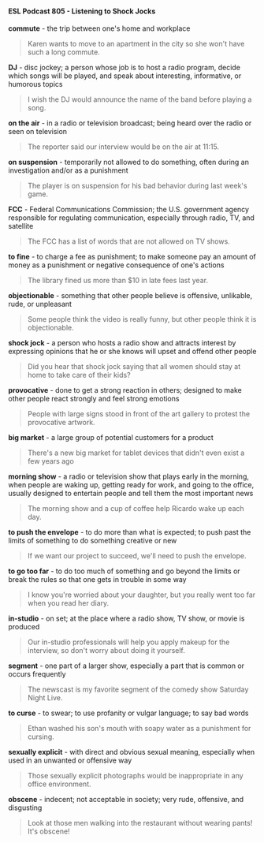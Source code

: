 #### ESL Podcast 805 - Listening to Shock Jocks

**commute** - the trip between one's home and workplace

> Karen wants to move to an apartment in the city so she won't have such a long
commute.

**DJ** - disc jockey; a person whose job is to host a radio program, decide which
songs will be played, and speak about interesting, informative, or humorous
topics

> I wish the DJ would announce the name of the band before playing a song.

**on the air** - in a radio or television broadcast; being heard over the radio or seen
on television

> The reporter said our interview would be on the air at 11:15.

**on suspension** - temporarily not allowed to do something, often during an
investigation and/or as a punishment

> The player is on suspension for his bad behavior during last week's game.

**FCC** - Federal Communications Commission; the U.S. government agency
responsible for regulating communication, especially through radio, TV, and
satellite

> The FCC has a list of words that are not allowed on TV shows.

**to fine** - to charge a fee as punishment; to make someone pay an amount of
money as a punishment or negative consequence of one's actions

> The library fined us more than $10 in late fees last year.

**objectionable** - something that other people believe is offensive, unlikable,
rude, or unpleasant

> Some people think the video is really funny, but other people think it is
objectionable.

**shock jock** - a person who hosts a radio show and attracts interest by
expressing opinions that he or she knows will upset and offend other people

> Did you hear that shock jock saying that all women should stay at home to take
care of their kids?

**provocative** - done to get a strong reaction in others; designed to make other
people react strongly and feel strong emotions

> People with large signs stood in front of the art gallery to protest the provocative
artwork.

**big market** - a large group of potential customers for a product

> There's a new big market for tablet devices that didn't even exist a few years
ago

**morning show** - a radio or television show that plays early in the morning, when
people are waking up, getting ready for work, and going to the office, usually
designed to entertain people and tell them the most important news

> The morning show and a cup of coffee help Ricardo wake up each day.

**to push the envelope** - to do more than what is expected; to push past the
limits of something to do something creative or new

> If we want our project to succeed, we'll need to push the envelope.

**to go too far** - to do too much of something and go beyond the limits or break
the rules so that one gets in trouble in some way

> I know you're worried about your daughter, but you really went too far when you
read her diary.

**in-studio** - on set; at the place where a radio show, TV show, or movie is
produced

> Our in-studio professionals will help you apply makeup for the interview, so
don't worry about doing it yourself.

**segment** - one part of a larger show, especially a part that is common or occurs
frequently

> The newscast is my favorite segment of the comedy show Saturday Night Live.

**to curse** - to swear; to use profanity or vulgar language; to say bad words

> Ethan washed his son's mouth with soapy water as a punishment for cursing.

**sexually explicit** - with direct and obvious sexual meaning, especially when
used in an unwanted or offensive way

> Those sexually explicit photographs would be inappropriate in any office
environment.

**obscene** - indecent; not acceptable in society; very rude, offensive, and
disgusting

> Look at those men walking into the restaurant without wearing pants! It's
obscene!

